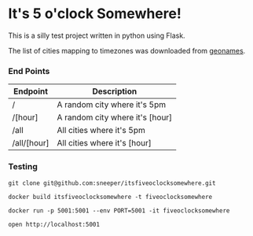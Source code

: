 # It's 5 o'clock Somewhere!


This is a silly test project written in python using Flask.

The list of cities mapping to timezones was downloaded from [geonames](http://download.geonames.org/export/dump/).

 
### End Points

| Endpoint   | Description |
| ---------- | ----------- |
| /          | A random city where it's 5pm |
| /[hour]    | A random city where it's [hour] |
| /all       | All cities where it's 5pm |
| /all/[hour]| All cities where it's [hour] |

### Testing

```
git clone git@github.com:sneeper/itsfiveoclocksomewhere.git

docker build itsfiveoclocksomewhere -t fiveoclocksomewhere

docker run -p 5001:5001 --env PORT=5001 -it fiveoclocksomewhere

open http://localhost:5001
```

